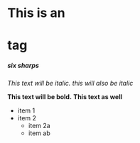 # This is an <h1> tag
##### six sharps

*This text will be italic.*
_this will also be italic_

**This text will be bold.**
__This text as well__

* item 1
* item 2
	* item 2a
	* item ab


